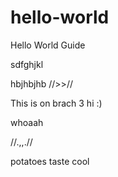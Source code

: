 # hello-world
Hello World Guide


sdfghjkl


hbjhbjhb
//>>//

This is on brach 3 hi :)


whoaah




//.,,.//








potatoes taste cool
